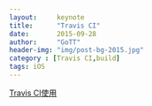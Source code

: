 ```yaml
---
layout:     keynote
title:      "Travis CI"
date:       2015-09-28
author:     "GoTT"
header-img: "img/post-bg-2015.jpg"
category : [Travis CI,build]
tags: iOS
---
```



[Travis CI使用](http://objccn.io/issue-6-5/)
